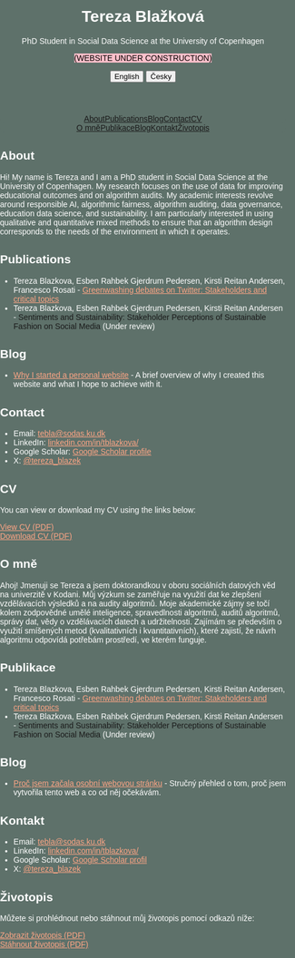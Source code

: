 <html lang="en">
<head>
    <meta charset="UTF-8">
    <meta name="viewport" content="width=device-width, initial-scale=1.0">
    <title>Tereza Blažková - Academic Website</title>
    <style>
html, body {
    margin: 0;
    padding: 0;
    height: 100%;
    background-color: #5E716A;
    color: #fff;
    font-family: Arial, sans-serif;
    box-sizing: border-box;
}

header {
    background-color: #5E716A;
    color: #fff;
    padding: 1rem;
    text-align: center;
    border-radius: 8px 8px 0 0;
}

* {
    margin: 0;
    padding: 0;
    box-sizing: border-box;
}

.header-container, .container {
    max-width: 800px;
    margin: 2rem auto;
    width: 100%;
}
nav {
    display: flex;
    justify-content: center;
    background-color: #5E716A ;   <!-- background-color: #333; -->
    padding: 0.5rem;
    border-radius: 0 0 8px 8px;
    flex-wrap: wrap; /* Allows wrapping on smaller screens */
}

nav a {
    color: #fea585;
    padding: 1rem;
    text-decoration: none;
    flex: 1 1 auto; /* Flex-grow, flex-shrink, flex-basis for better wrapping */
    text-align: center; /* Center text in each link */
}

/* Responsive adjustments for small screens */
@media (max-width: 600px) {
    nav a {
        padding: 0.5rem;
        font-size: 0.9rem; /* Reduce font size for smaller screens */
    }
    .header-container, .container {
        margin: 1rem auto; /* Reduce margins to fit better on small screens */
    }
    footer {
        font-size: 0.8rem; /* Reduce footer text size */
    }
}

section {
    margin-bottom: 2rem;
    padding: 1rem;
    background-color:  #5E716A ; <!--#333; -->
    border-radius: 8px;
}

footer {
    text-align: center;
    padding: 1rem;
    background-color: #111;
    position: fixed;
    width: 100%;
    bottom: 0;
}

a {
    color: #fff;
    text-decoration: none;
}

/* Hide unwanted link generated by GitHub Pages */
a[href="https://tereza-blazkova.github.io/"] {
    display: none;
}

/* Language switcher */
#language-switch {
    margin-top: 1rem;
    text-align: center;
}

/* Language switcher button styles */
#language-switch button {
    background-color: transparent;
    color: #fea585;
    border: 1px solid #fea585;
    padding: 0.5rem 1rem;
    cursor: pointer;
    font-size: 1rem;
    border-radius: 5px;
    margin: 0 0.5rem;
    transition: background-color 0.3s ease, color 0.3s ease;
}

#language-switch button:hover {
    background-color: transparent;
    color: ##5E716A ;
}

#language-switch button.active {
    background-color: transparent ;
    color: ##5E716A ;
}

/* Hide content when language is switched */
.hidden {
    display: none;
}
    </style>
    <script>
        function switchLanguage(lang) {
            // Toggle visibility of English and Czech content
            if (lang === 'cz') {
                document.getElementById('english-content').classList.add('hidden');
                document.getElementById('czech-content').classList.remove('hidden');
                document.getElementById('english-nav').classList.add('hidden');
                document.getElementById('czech-nav').classList.remove('hidden');
            } else {
                document.getElementById('english-content').classList.remove('hidden');
                document.getElementById('czech-content').classList.add('hidden');
                document.getElementById('english-nav').classList.remove('hidden');
                document.getElementById('czech-nav').classList.add('hidden');
            }
            // Highlight the active language button
            const buttons = document.querySelectorAll('#language-switch button');
            buttons.forEach(button => {
                button.classList.remove('active');
            });
            document.querySelector(`#language-switch button[onclick="switchLanguage('${lang}')"]`).classList.add('active');
        }
    </script>
</head>
<body>
    <div class="header-container">
        <header>
            <h1>Tereza Blažková</h1>
            <p>PhD Student in Social Data Science at the University of Copenhagen</p>
      <p><span style="background-color: pink; color: black;">(WEBSITE UNDER CONSTRUCTION)</span></p> 
            <div id="language-switch">
                <button onclick="switchLanguage('en')" class="active">English</button>
                <button onclick="switchLanguage('cz')">Česky</button>
            </div>
        </header>
        <!-- English Navigation -->
        <nav id="english-nav">
            <a href="#about">About</a>
            <a href="#publications">Publications</a>
            <a href="#blog">Blog</a>
            <a href="#contact">Contact</a>
            <a href="#cv">CV</a>
        </nav>
        <!-- Czech Navigation -->
        <nav id="czech-nav" class="hidden">
            <a href="#about">O mně</a>
            <a href="#publications">Publikace</a>
            <a href="#blog">Blog</a>
            <a href="#contact">Kontakt</a>
            <a href="#cv">Životopis</a>
        </nav>
    </div>
    <!-- English Content -->
    <div id="english-content" class="container">
        <section id="about">
            <h2>About</h2>
            <p>Hi! My name is Tereza and I am a PhD student in Social Data Science at the University of Copenhagen. My research focuses on the use of data for improving educational outcomes and on algorithm audits. My academic interests revolve around responsible AI, algorithmic fairness, algorithm auditing, data governance, education data science, and sustainability. I am particularly interested in using qualitative and quantitative mixed methods to ensure that an algorithm design corresponds to the needs of the environment in which it operates.</p>
        </section>
        <section id="publications">
            <h2>Publications</h2>
            <ul>
                <li>Tereza Blazkova, Esben Rahbek Gjerdrum Pedersen, Kirsti Reitan Andersen, Francesco Rosati - <a href="https://www.sciencedirect.com/science/article/pii/S0959652623034182" style="color: #fea585;" target="_blank">Greenwashing debates on Twitter: Stakeholders and critical topics</a></li>
                <li>Tereza Blazkova, Esben Rahbek Gjerdrum Pedersen, Kirsti Reitan Andersen - <a>Sentiments and Sustainability: Stakeholder Perceptions of Sustainable Fashion on Social Media</a> (Under review)</li>
            </ul>
        </section>
        <section id="blog">
            <h2>Blog</h2>
            <ul>
                <li><a href="blog-why-website.html" style="color: #fea585;">Why I started a personal website</a> - A brief overview of why I created this website and what I hope to achieve with it.</li>
            </ul>
        </section>
        <section id="contact">
            <h2>Contact</h2>
            <ul>
                <li>Email: <a href="mailto:tebla@sodas.ku.dk" style="color: #fea585;">tebla@sodas.ku.dk</a></li>
                <li>LinkedIn: <a href="https://www.linkedin.com/in/tblazkova/" style="color: #fea585;" target="_blank">linkedin.com/in/tblazkova/</a></li>
                <li>Google Scholar: <a href="https://scholar.google.com/citations?user=BPCG6uoAAAAJ&hl=cs" style="color: #fea585;" target="_blank">Google Scholar profile</a></li>
                <li>X: <a href="https://twitter.com/tereza_blazek" style="color: #fea585;" target="_blank">@tereza_blazek</a></li>
            </ul>
        </section>
        <section id="cv">
            <h2>CV</h2>
            <p>You can view or download my CV using the links below:</p>
            <a href="cv.pdf" target="_blank" style="color: #fea585;">View CV (PDF)</a>
            <br>
            <a href="cv.pdf" download style="color: #fea585;">Download CV (PDF)</a>
        </section>
    </div>
    <!-- Czech Content -->
    <div id="czech-content" class="container hidden">
        <section id="about">
            <h2>O mně</h2>
            <p>Ahoj! Jmenuji se Tereza a jsem doktorandkou v oboru sociálních datových věd na univerzitě v Kodani. Můj výzkum se zaměřuje na využití dat ke zlepšení vzdělávacích výsledků a na audity algoritmů. Moje akademické zájmy se točí kolem zodpovědné umělé inteligence, spravedlnosti algoritmů, auditů algoritmů, správy dat, vědy o vzdělávacích datech a udržitelnosti. Zajímám se především o využití smíšených metod (kvalitativních i kvantitativních), které zajistí, že návrh algoritmu odpovídá potřebám prostředí, ve kterém funguje.</p>
        </section>
        <section id="publications">
            <h2>Publikace</h2>
             <ul>
                <li>Tereza Blazkova, Esben Rahbek Gjerdrum Pedersen, Kirsti Reitan Andersen, Francesco Rosati - <a href="https://www.sciencedirect.com/science/article/pii/S0959652623034182" style="color: #fea585;" target="_blank">Greenwashing debates on Twitter: Stakeholders and critical topics</a></li>
                <li>Tereza Blazkova, Esben Rahbek Gjerdrum Pedersen, Kirsti Reitan Andersen - <a>Sentiments and Sustainability: Stakeholder Perceptions of Sustainable Fashion on Social Media</a> (Under review)</li>
            </ul>
        </section>
        <section id="blog">
            <h2>Blog</h2>
            <ul>
                <li><a href="blog-why-website.html" style="color: #fea585;">Proč jsem začala osobní webovou stránku</a> - Stručný přehled o tom, proč jsem vytvořila tento web a co od něj očekávám.</li>
            </ul>
        </section>
        <section id="contact">
            <h2>Kontakt</h2>
            <ul>
                <li>Email: <a href="mailto:tebla@sodas.ku.dk" style="color: #fea585;">tebla@sodas.ku.dk</a></li>
                <li>LinkedIn: <a href="https://www.linkedin.com/in/tblazkova/" style="color: #fea585;" target="_blank">linkedin.com/in/tblazkova/</a></li>
                <li>Google Scholar: <a href="https://scholar.google.com/citations?user=BPCG6uoAAAAJ&hl=cs" style="color: #fea585;" target="_blank">Google Scholar profil</a></li>
                <li>X: <a href="https://twitter.com/tereza_blazek" style="color: #fea585;" target="_blank">@tereza_blazek</a></li>
            </ul>
        </section>
        <section id="cv">
            <h2>Životopis</h2>
            <p>Můžete si prohlédnout nebo stáhnout můj životopis pomocí odkazů níže:</p>
            <a href="cv.pdf" target="_blank" style="color: #fea585;">Zobrazit životopis (PDF)</a>
            <br>
            <a href="cv.pdf" download style="color: #fea585;">Stáhnout životopis (PDF)</a>
        </section>
    </div>
</body>
</html>

